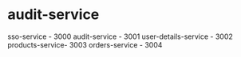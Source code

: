 # audit-service

sso-service - 3000
audit-service - 3001
user-details-service - 3002 
products-service- 3003 
orders-service - 3004